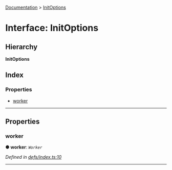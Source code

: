 [Documentation](../README.md) > [InitOptions](../interfaces/initoptions.md)

# Interface: InitOptions

## Hierarchy

**InitOptions**

## Index

### Properties

* [worker](initoptions.md#worker)

---

## Properties

<a id="worker"></a>

###  worker

**● worker**: *`Worker`*

*Defined in [defs/index.ts:10](https://github.com/badbatch/cachemap/blob/4e23125/packages/core-worker/src/defs/index.ts#L10)*

___

